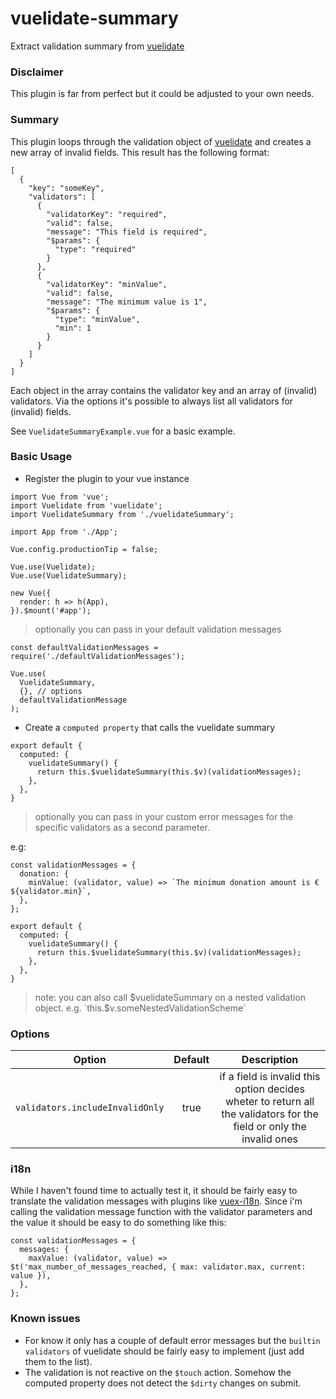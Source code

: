 # vuelidate-summary
Extract validation summary from [vuelidate](https://github.com/vuelidate/vuelidate)

### Disclaimer

This plugin is far from perfect but it could be adjusted to your own needs.

### Summary
This plugin loops through the validation object of [vuelidate](https://github.com/vuelidate/vuelidate) and creates a new array of invalid fields. This result has the following format:

```
[
  {
    "key": "someKey",
    "validators": [
      {
        "validatorKey": "required",
        "valid": false,
        "message": "This field is required",
        "$params": {
          "type": "required"
        }
      },
      {
        "validatorKey": "minValue",
        "valid": false,
        "message": "The minimum value is 1",
        "$params": {
          "type": "minValue",
          "min": 1
        }
      }
    ]
  }
]
```

Each object in the array contains the validator key and an array of (invalid) validators. Via the options it's possible to always list all validators for (invalid) fields.

See `VuelidateSummaryExample.vue` for a basic example.

### Basic Usage

- Register the plugin to your vue instance
```
import Vue from 'vue';
import Vuelidate from 'vuelidate';
import VuelidateSummary from './vuelidateSummary';

import App from './App';

Vue.config.productionTip = false;

Vue.use(Vuelidate);
Vue.use(VuelidateSummary);

new Vue({
  render: h => h(App),
}).$mount('#app');

```
> optionally you can pass in your default validation messages
```
const defaultValidationMessages = require('./defaultValidationMessages');

Vue.use(
  VuelidateSummary,
  {}, // options
  defaultValidationMessage  
);
```

- Create a `computed property` that calls the vuelidate summary
```
export default {
  computed: {
    vuelidateSummary() {
      return this.$vuelidateSummary(this.$v)(validationMessages);
    },
  },
}
```
> optionally you can pass in your custom error messages for the specific validators as a second parameter. 

e.g:
```
const validationMessages = {
  donation: {
    minValue: (validator, value) => `The minimum donation amount is € ${validator.min}`,
  },
};

export default {
  computed: {
    vuelidateSummary() {
      return this.$vuelidateSummary(this.$v)(validationMessages);
    },
  },
}
```

> note: you can also call $vuelidateSummary on a nested validation object. e.g. `this.$v.someNestedValidationScheme`

### Options


| Option        | Default       | Description  |
| ------------- |:-------------:|:-------------:|
|  `validators.includeInvalidOnly` | true | if a field is invalid this option decides wheter to return all the validators for the field or only the invalid ones |

### i18n

While I haven't found time to actually test it, it should be fairly easy to translate the validation messages with plugins like [vuex-i18n](https://github.com/dkfbasel/vuex-i18n). Since i'm calling the validation message function with the validator parameters and the value it should be easy to do something like this:

```
const validationMessages = {
  messages: {
    maxValue: (validator, value) => $t('max_number_of_messages_reached, { max: validator.max, current: value }),
  },
};
```


### Known issues
- For know it only has a couple of default error messages but the `builtin validators` of vuelidate should be fairly easy to implement (just add them to the list).
- The validation is not reactive on the `$touch` action. Somehow the computed property does not detect the `$dirty` changes on submit.